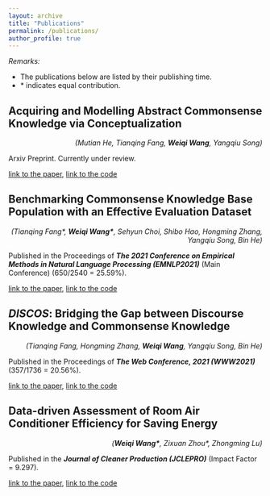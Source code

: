 ```yaml
---
layout: archive
title: "Publications"
permalink: /publications/
author_profile: true
---
```


*Remarks:*

- The publications below are listed by their publishing time.
- \* indicates equal contribution.

## Acquiring and Modelling Abstract Commonsense Knowledge via Conceptualization

<div style="text-align: right"><i>(Mutian He, Tianqing Fang, <b>Weiqi Wang</b>, Yangqiu Song)</i></div>

Arxiv Preprint. Currently under review.

[link to the paper](https://arxiv.org/pdf/2206.01532.pdf), [link to the code](https://github.com/HKUST-KnowComp/atomic-conceptualization)

## Benchmarking Commonsense Knowledge Base Population with an Effective Evaluation Dataset

<div style="text-align: right"><i>(Tianqing Fang*, <b>Weiqi Wang*</b>, Sehyun Choi, Shibo Hao, Hongming Zhang, Yangqiu Song, Bin He)</i></div>

Published in the Proceedings of ***The 2021 Conference on Empirical Methods in Natural Language Processing (EMNLP2021)*** (Main Conference) (650/2540 = 25.59%).

[link to the paper](https://aclanthology.org/2021.emnlp-main.705.pdf), [link to the code](https://github.com/HKUST-KnowComp/CSKB-Population)

## ***DISCOS***: Bridging the Gap between Discourse Knowledge and Commonsense Knowledge

<div style="text-align: right"><i>(Tianqing Fang, Hongming Zhang, <b>Weiqi Wang</b>, Yangqiu Song, Bin He)</i></div>

Published in the Proceedings of ***The Web Conference, 2021 (WWW2021)*** (357/1736 = 20.56%).

[link to the paper](https://arxiv.org/pdf/2101.00154.pdf), [link to the code](https://github.com/HKUST-KnowComp/DISCOS-commonsense)

## Data-driven Assessment of Room Air Conditioner Efficiency for Saving Energy

<div style="text-align: right"><i>(<b>Weiqi Wang*</b>, Zixuan Zhou*, Zhongming Lu)</i></div>

Published in the ***Journal of Cleaner Production (JCLEPRO)*** (Impact Factor = 9.297).

[link to the paper](https://mighty-weaver.github.io/files/acefficiency.pdf), [link to the code](https://github.com/MighTy-Weaver/Inefficient-AC-detection)

